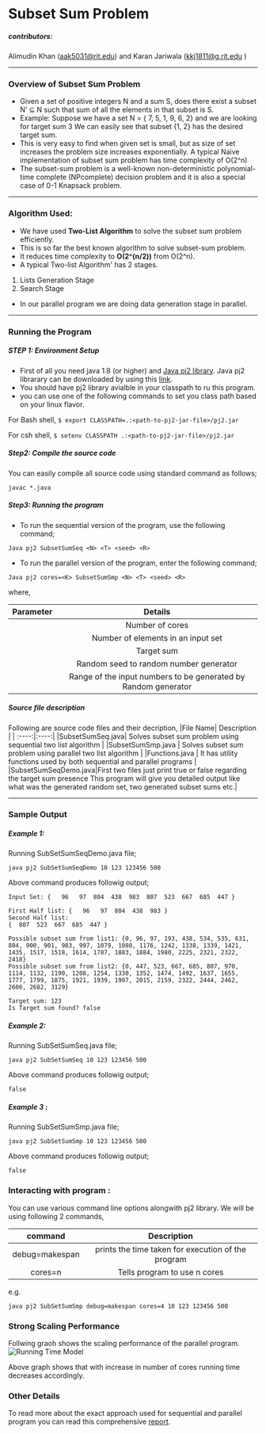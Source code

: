 # Subset Sum Problem
##### contributors: 
Alimudin Khan (aak5031@rit.edu) and 
Karan Jariwala (kkj1811@g.rit.edu )
***
### Overview of Subset Sum Problem
* Given a set of positive integers N and a sum S, does there exist a subset
N’ ⊆ N such that sum of all the elements in that subset is S.
* Example:
Suppose we have a set N = { 7, 5, 1, 9, 6, 2} and we are looking for target sum 3
We can easily see that subset {1, 2} has the desired target sum.
* This is very easy to find when given set is small, but as size of set increases the problem
size increases exponentially. A typical Naive implementation of subset sum
problem has time complexity of O(2^n) 
* The subset-sum problem is a well-known non-deterministic polynomial-time complete 
(NPcomplete) decision problem and it is also a special case of 0-1 Knapsack problem.

---
### Algorithm Used:

* We have used **Two-List Algorithm** to solve the subset sum problem efficiently.
* This is so far the best known algorithm to solve subset-sum problem.
* It reduces time complexity to **O(2^(n/2))** from O(2^n).
* A typical Two-list Algorithm' has 2 stages.
 1. Lists Generation Stage
 2. Search Stage
* In our parallel program we are doing data generation stage in parallel.


--- 
### Running the Program
##### STEP 1: Environment Setup
* First of all you need java 1.8 (or higher) and [Java pj2 library](https://www.cs.rit.edu/~ark/pj2.shtml). Java pj2 librarary can be downloaded by 
using this [link](https://www.cs.rit.edu/~ark/pj2.shtml#download).
* You should have pj2 library  avialble in your classpath to ru this program.
* you can use one of the following commands to set you class path based on your linux flavor.

For Bash shell,
			```
			$ export CLASSPATH=.:<path-to-pj2-jar-file>/pj2.jar
			```
			
For csh shell,
			```
			$ setenv CLASSPATH .:<path-to-pj2-jar-file>/pj2.jar
			```

##### Step2: Compile the source code
You can easily compile all source code using standard command as follows;

```
javac *.java
```

##### Step3: Running the program
* To run the sequential version of the program, use the following command;

 ```
Java pj2 SubsetSumSeq <N> <T> <seed> <R>
```
* To run the parallel version of the program, enter the following command;

```
Java pj2 cores=<K> SubsetSumSmp <N> <T> <seed> <R>
```
where,

|Parameter| Details |
| :------: | :-----:|
|<K>| Number of cores|
|<N>| Number of elements in an input set|
|<T>| Target sum|
|<seed>| Random seed to random number generator|
|<R>| Range  of the input numbers to be generated by Random generator|

##### Source file description
Following are source code files and their decription,
|File Name| Description |
| :----:|:----:|
|SubsetSumSeq.java| Solves subset sum problem using sequential two list algorithm |
|SubsetSumSmp.java | Solves subset sum problem using parallel two list algorithm | 
|Functions.java | It has utility functions used by both sequential and parallel programs |
|SubsetSumSeqDemo.java|First two files just print true or false regarding the target sum presence This program will give you detailed output like what was the generated random set, two generated subset sums etc.|

----
### Sample Output

##### Example 1:
Running SubSetSumSeqDemo.java file;
```
java pj2 SubSetSumSeqDemo 10 123 123456 500
```
Above command produces followig output;
```
Input Set: {   96   97  804  438  983  807  523  667  685  447 }

First Half list: {   96   97  804  438  983 }
Second Half list: 
{  807  523  667  685  447 }

Possible subset sum from list1: {0, 96, 97, 193, 438, 534, 535, 631, 804, 900, 901, 983, 997, 1079, 1080, 1176, 1242, 1338, 1339, 1421, 1435, 1517, 1518, 1614, 1787, 1883, 1884, 1980, 2225, 2321, 2322, 2418}
Possible subset sum from list2: {0, 447, 523, 667, 685, 807, 970, 1114, 1132, 1190, 1208, 1254, 1330, 1352, 1474, 1492, 1637, 1655, 1777, 1799, 1875, 1921, 1939, 1997, 2015, 2159, 2322, 2444, 2462, 2606, 2682, 3129}

Target sum: 123
Is Target sum found? false
```
##### Example 2:
Running SubSetSumSeq.java file;
```
java pj2 SubSetSumSeq 10 123 123456 500
```
Above command produces followig output;
```
false
```

##### Example 3 :
Running SubSetSumSmp.java file;
```
java pj2 SubSetSumSmp 10 123 123456 500
```
Above command produces followig output;
```
false
```

### Interacting with program : 
You can use various command line options alongwith pj2 library. We will be using following 2 commands,

|command|Description|
|:----:|:----:|
| debug\=makespan| prints the time taken for execution of the program|
|cores\=n| Tells program to use n cores|
e.g.
```
java pj2 SubSetSumSmp debug=makespan cores=4 10 123 123456 500
```

### Strong Scaling Performance
Follwing graoh shows the scaling performance of the parallel program.
![Running Time Model](img/img09.png "Running Time Model")

Above graph shows that with increase in number of cores running time decreases accordingly.

### Other Details
To read more about the exact approach used for sequential and parallel program you can read this comprehensive [report](SubsetSum-TeamParallel-Deliverables.pdf).











